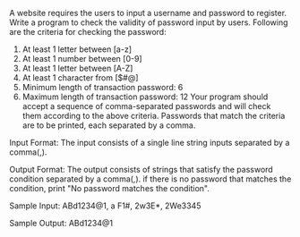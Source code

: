 A website requires the users to input a username and password to register. Write a program to check the validity of password input by users. Following are the criteria for checking the password:

1. At least 1 letter between [a-z]
2. At least 1 number between [0-9]
3. At least 1 letter between [A-Z]
4. At least 1 character from [$#@]
5. Minimum length of transaction password: 6
6. Maximum length of transaction password: 12
Your program should accept a sequence of comma-separated passwords and will check them according to the above criteria. Passwords that match the criteria are to be printed, each separated by a comma.

Input Format:
The input consists of a single line string inputs separated by a comma(,).

Output Format:
The output consists of strings that satisfy the password condition separated by a comma(,). if there is no password that matches the condition, print "No password matches the condition".

Sample Input:
ABd1234@1, a F1#, 2w3E*, 2We3345

Sample Output:
ABd1234@1

